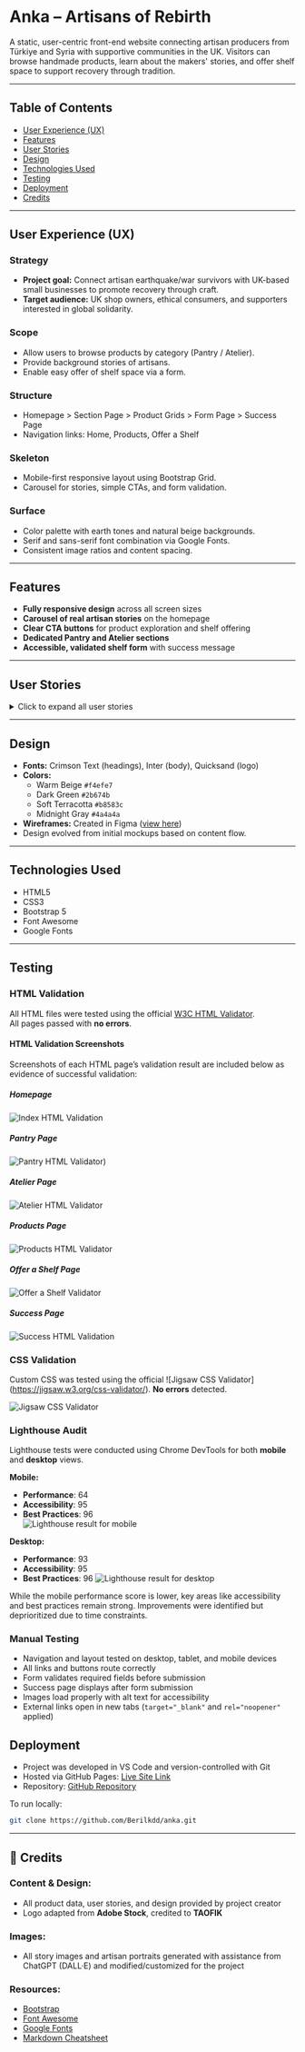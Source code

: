 
# Anka – Artisans of Rebirth

A static, user-centric front-end website connecting artisan producers from Türkiye and Syria with supportive communities in the UK. Visitors can browse handmade products, learn about the makers' stories, and offer shelf space to support recovery through tradition.

---

## Table of Contents

- [User Experience (UX)](#user-experience-ux)
- [Features](#features)
- [User Stories](#user-stories)
- [Design](#design)
- [Technologies Used](#technologies-used)
- [Testing](#testing)
- [Deployment](#deployment)
- [Credits](#credits)

---

## User Experience (UX)

### Strategy
- **Project goal:** Connect artisan earthquake/war survivors with UK-based small businesses to promote recovery through craft.
- **Target audience:** UK shop owners, ethical consumers, and supporters interested in global solidarity.

### Scope
- Allow users to browse products by category (Pantry / Atelier).
- Provide background stories of artisans.
- Enable easy offer of shelf space via a form.

### Structure
- Homepage > Section Page > Product Grids > Form Page > Success Page
- Navigation links: Home, Products, Offer a Shelf

### Skeleton
- Mobile-first responsive layout using Bootstrap Grid.
- Carousel for stories, simple CTAs, and form validation.

### Surface
- Color palette with earth tones and natural beige backgrounds.
- Serif and sans-serif font combination via Google Fonts.
- Consistent image ratios and content spacing.

---

## Features

- **Fully responsive design** across all screen sizes
- **Carousel of real artisan stories** on the homepage
- **Clear CTA buttons** for product exploration and shelf offering
- **Dedicated Pantry and Atelier sections**
- **Accessible, validated shelf form** with success message

---

## User Stories

<details>
<summary>Click to expand all user stories</summary>

### Must-Have

#### **User Story 1: Mobile-friendly navigation and responsive design**
_As a First-Time Visitor, I need intuitive navigation and a responsive design so I can access Anka’s content easily on my phone or desktop._

**Acceptance Criteria:**
- Works across devices
- Simple navbar: Home, Products, Offer a Shelf
- Sticky or hamburger nav

**Tasks:**
- Responsive Bootstrap layout
- Simplified navbar structure

---

#### **User Story 2: Impactful homepage with mission and stories**
_As a Curious Visitor, I want to immediately understand what Anka does and feel inspired by its impact._

**Acceptance Criteria:**
- Clear headline, short mission
- Carousel with portraits/quotes
- Main CTA + subtle shelf link

**Tasks:**
- Build structured homepage
- Connect carousel to story grid

---

#### **User Story 3: View artisan product categories and items**
_As a Shop Owner, I want to browse Pantry and Atelier separately so I can decide what fits my store._

**Acceptance Criteria:**
- Section intro with two blocks
- Separate product grids
- Labels with region/producer

**Tasks:**
- Grid-based layout for products
- Reusable label design system

---

#### **User Story 4: Simple form to offer shelf space**
_As a Supporter, I want to fill in a form to offer shelf space so I can be contacted by Anka._

**Acceptance Criteria:**
- Fields: Name, Shop, Email, Address, Phone
- Redirect to poetic success message

**Tasks:**
- Form with validation
- Success page confirmation

---

### Should-Have

#### **User Story 5: Access shelf form directly from homepage**
_As a Returning Visitor, I want to go straight to the form so I don’t need to browse again._

**Acceptance Criteria:**
- Link below homepage CTA
- Persistent navbar link

**Tasks:**
- Low-weight shelf CTA styling

---

#### **User Story 6: Understand producers behind each product**
_As a Shop Owner, I want to see who made each item so I can share their story with my customers._

**Acceptance Criteria:**
- Structured label text
- Uniform product tile style

**Tasks:**
- Design and add short labels

---

### Could-Have

#### **User Story 7: Add a personal story carousel or testimonial section**
_As a Visitor, I want to hear from real people so I feel more confident in Anka’s mission._

**Acceptance Criteria:**
- Story cards with names/faces
- Mobile-friendly carousel

**Tasks:**
- Add carousel to homepage
- Populate with authentic story visuals

</details>

---

## Design

- **Fonts:** Crimson Text (headings), Inter (body), Quicksand (logo)
- **Colors:**  
  - Warm Beige `#f4efe7`  
  - Dark Green `#2b674b`  
  - Soft Terracotta `#b8583c`  
  - Midnight Gray `#4a4a4a`
- **Wireframes:** Created in Figma ([view here](https://www.figma.com/design/dz9qBsNOYxKX5iWGIIndAN))
- Design evolved from initial mockups based on content flow.

---

## Technologies Used

- HTML5
- CSS3
- Bootstrap 5
- Font Awesome
- Google Fonts

---

## Testing

### HTML Validation  
All HTML files were tested using the official [W3C HTML Validator](https://validator.w3.org/).  
All pages passed with **no errors**.

#### HTML Validation Screenshots  
Screenshots of each HTML page’s validation result are included below as evidence of successful validation:

##### Homepage
![Index HTML Validation](https://github.com/Berilkdd/anka/blob/main/test-results/home-html-validator.png)

##### Pantry Page
![Pantry HTML Validator)](https://github.com/Berilkdd/anka/blob/main/test-results/pantry-html-validator.png)

##### Atelier Page
![Atelier HTML Validator](https://github.com/Berilkdd/anka/blob/main/test-results/atelier-html-validator.png)

##### Products Page
![Products HTML Validator](https://github.com/Berilkdd/anka/blob/main/test-results/products-html-validator.png)

##### Offer a Shelf Page
![Offer a Shelf Validator](https://github.com/Berilkdd/anka/blob/main/test-results/offer-a-shelf-html-validator.png)

##### Success Page
![Success HTML Validation](https://github.com/Berilkdd/anka/blob/main/test-results/success-html-validator.png)

### CSS Validation  
Custom CSS was tested using the official ![Jigsaw CSS Validator] (https://jigsaw.w3.org/css-validator/).
**No errors** detected.

 ![Jigsaw CSS Validator](https://github.com/Berilkdd/anka/blob/main/test-results/css-validator.png) 

### Lighthouse Audit  
Lighthouse tests were conducted using Chrome DevTools for both **mobile** and **desktop** views.

**Mobile:**
- **Performance**: 64  
- **Accessibility**: 95  
- **Best Practices**: 96  
![Lighthouse result for mobile](https://github.com/Berilkdd/anka/blob/main/test-results/lighthouse-mobile-test.png)

**Desktop:**
- **Performance**: 93  
- **Accessibility**: 95  
- **Best Practices**: 96 
![Lighthouse result for desktop](https://github.com/Berilkdd/anka/blob/main/test-results/lighthouse-desktop-test.png)

While the mobile performance score is lower, key areas like accessibility and best practices remain strong. Improvements were identified but deprioritized due to time constraints.

### Manual Testing  
- Navigation and layout tested on desktop, tablet, and mobile devices  
- All links and buttons route correctly  
- Form validates required fields before submission  
- Success page displays after form submission  
- Images load properly with alt text for accessibility  
- External links open in new tabs (`target="_blank"` and `rel="noopener"` applied)

## Deployment

- Project was developed in VS Code and version-controlled with Git
- Hosted via GitHub Pages: [Live Site Link](https://berilkdd.github.io/anka/)
- Repository: [GitHub Repository](https://github.com/Berilkdd/anka)

To run locally:
```bash
git clone https://github.com/Berilkdd/anka.git
```

---

## 🧾 Credits

### Content & Design:
- All product data, user stories, and design provided by project creator
- Logo adapted from **Adobe Stock**, credited to **TAOFIK**

### Images:
- All story images and artisan portraits generated with assistance from ChatGPT (DALL·E) and modified/customized for the project

### Resources:
- [Bootstrap](https://getbootstrap.com/)
- [Font Awesome](https://fontawesome.com/)
- [Google Fonts](https://fonts.google.com/)
- [Markdown Cheatsheet](https://github.com/adam-p/markdown-here/wiki/Markdown-Cheatsheet)




[def]: test-results/lighthouse-test.png